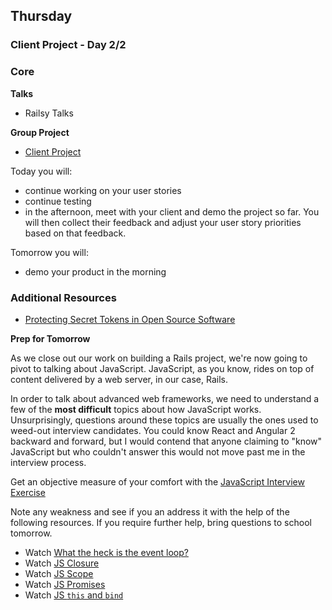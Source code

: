 ## Thursday
### Client Project - Day 2/2

### Core

**Talks**

- Railsy Talks

**Group Project**

- [Client Project](../../../../client-project-challenge)

Today you will:

- continue working on your user stories
- continue testing
- in the afternoon, meet with your client and demo the project so far. You will then collect their feedback and adjust your user story priorities based on that feedback.

Tomorrow you will:

- demo your product in the morning

### Additional Resources

- [Protecting Secret Tokens in Open Source Software](https://github.com/devbootcamp/reference/wiki/Open-Source-Secrets)

**Prep for Tomorrow**

As we close out our work on building a Rails project, we're now going to pivot
to talking about JavaScript. JavaScript, as you know, rides on top of content
delivered by a web server, in our case, Rails.

In order to talk about advanced web frameworks, we need to understand a few of the
**most difficult** topics about how JavaScript works. Unsurprisingly, questions
around these topics are usually the ones used to weed-out interview candidates.
You could know React and Angular 2 backward and forward, but I would contend
that anyone claiming to "know" JavaScript but who couldn't answer this would
not move past me in the interview process.

Get an objective measure of your comfort with the [JavaScript Interview Exercise](https://github.com/nyc-coyotes-2016/p2-javascript-interview-exercises/blob/master/javascript-fundamentals.md)

Note any weakness and see if you an address it with the help of the following
resources. If you require further help, bring questions to school tomorrow.

- Watch [What the heck is the event loop?](https://youtu.be/8aGhZQkoFbQ)
- Watch [JS Closure](https://www.youtube.com/watch?v=CQqwU2Ixu-U&index=5&list=PL0zVEGEvSaeEd9hlmCXrk5yUyqUag-n84)
- Watch [JS Scope](https://www.youtube.com/watch?v=SBwoFkRjZvE)
- Watch [JS Promises](https://www.youtube.com/watch?v=2d7s3spWAzo&index=8&list=PL0zVEGEvSaeEd9hlmCXrk5yUyqUag-n84)
- Watch [JS `this` and `bind`](https://www.youtube.com/watch?v=PIkA60I0dKU)
